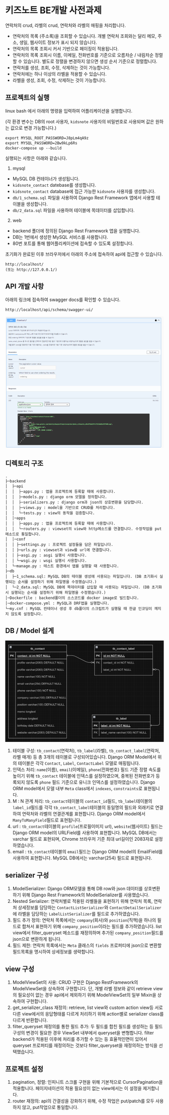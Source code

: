 # 키즈노트 BE개발 사전과제
연락처의 crud, 라벨의 crud, 연락처와 라벨의 매핑을 처리합니다.
- 연락처의 목록 (주소록)을 조회할 수 있습니다. 개별 연락처 조회와는 달리 메모, 주소, 생일, 웹사이트 정보가 표시 되지 않습니다.
- 연락처의 목록 조회시 커서 기반으로 페이징이 적용됩니다.
- 연락처의 목록 조회시 이름, 이메일, 전화번호를 기준으로 오름차순 / 내림차순 정렬할 수 있습니다. 별도로 정렬을 변경하지 않으면 생성 순서 기준으로 정렬합니다.
- 연락처를 생성, 조회, 수정, 삭제하는 것이 가능합니다. 
- 연락처에는 하나 이상의 라벨을 적용할 수 있습니다.
- 라벨을 생성, 조회, 수정, 삭제하는 것이 가능합니다.

  

## 프로젝트의 실행
linux bash 에서 아래의 명령을 입력하여 어플리케이션을 실행합니다.  

(각 환경 변수는 DB의 root 사용자, `kidsnote` 사용자의 비밀번호로 사용되며 값은 원하는 값으로 변경 가능합니다.)

```
export MYSQL_ROOT_PASSWORD=J8pLm4qA9z
export MYSQL_PASSWORD=2Bw9kLp6Rs
docker-compose up --build
```

실행되는 사항은 아래와 같습니다.  

1. mysql
* MySQL DB 컨테이너가 생성됩니다.
* `kidsnote_contact` datebase를 생성합니다.
* `kidsnote_contact` database에 접근 가능한 `kidsnote` 사용자를 생성합니다. 
* `db/1_schema.sql` 파일을 사용하여 Django Rest Framework 앱에서 사용할 테이블을 생성합니다.
* `db/2_data.sql` 파일을 사용하여 테이블에 목데이터를 삽입합니다.

2. web
* backend 폴더에 정의된 Django Rest Framework 앱을 실행합니다.
* DB는 1번에서 생성한 MySQL 서비스를 사용합니다.
* 80번 포트를 통해 웹어플리케이션에 접속할 수 있도록 설정합니다.

초기화가 완료된 이후 브라우저에서 아래의 주소에 접속하여 api에 접근할 수 있습니다.
```
http://localhost/
(또는 http://127.0.0.1/)
```

## API 개발 사항
아래의 링크에 접속하여 swagger docs를 확인할 수 있습니다.  
```
http://localhost/api/schema/swagger-ui/
```
![swagger이미지](https://github.com/minor7295/backend-pre-task/blob/master/img/swagger%20%EC%9D%B4%EB%AF%B8%EC%A7%80.png?raw=true)

## 디렉토리 구조
```
.
├─backend
│  ├─api
│  │  ├─apps.py : 앱을 프로젝트에 등록할 때에 사용합니다.
│  │  ├─models.py : django orm 모델을 정의합니다.
│  │  ├─serializers.py : django orm과 json의 상호변환을 담당합니다.
│  │  ├─views.py : model을 기반으로 CRUD를 처리합니다.
│  │  └─tests.py : view의 동작을 검증합니다.
│  │─apps
│  │  ├─apps.py : 앱을 프로젝트에 등록할 때에 사용합니다.
│  │  └─routers.py : viewset의 view와 http메소드를 연결합니다. 수정작업을 put메소드로 통일합니다.
│  │─conf
│  │ ├─settings.py : 프로젝트 설정들을 담은 파일입니다. 
│  │ ├─urls.py : viewset과 view를 url에 연결합니다.
│  │ ├─asgi.py : asgi 실행시 사용합니다.
│  │ └─wsgi.py : wsgi 실행시 사용합니다.
│  └─manage.py : 테스트 환경에서 앱를 실행할 때 사용합니다.
├─db
│  ├─1_schema.sql: MySQL DB의 테이블 생성에 사용되는 파일입니다. (DB 초기화시 실행되는 순서를 설정하기 위해 파일명을 수정했습니다.)
│  └─2_data.sql: MySQL DB에 목데이터를 삽입할 때 사용되는 파일입니다. (DB 초기화시 실행되는 순서를 설정하기 위해 파일명을 수정했습니다.)
│─Dockerfile : backend폴더의 소스코드를 docker image로 빌드합니다.
│─docker-compose.yml : MySQL과 DRF앱을 실행합니다.
└─my.cnf : MySQL 컨테이너 생성 후 db폴더의 스크립트가 실행될 때 한글 인코딩이 깨지지 않도록 설정합니다.
```
## DB / Model 설계
![ERD이미지](https://github.com/minor7295/backend-pre-task/blob/master/img/erd%20%EC%9D%B4%EB%AF%B8%EC%A7%80.png?raw=true)

1) 테이블 구성: `tb_contact`(연락처), `tb_label`(라벨), `tb_contact_label`(연락처, 라벨 매개) 등 총 3개의 테이블로 구성되어있습니다. Django ORM Model에서 위의 테이블은 각각 `Contact`, `Label`, `ContactLabel` 모델로 매핑됩니다.
2) 인덱스 처리: `name`(이름), `email`(이메일), `phone`(전화번호) 필드 기준 정렬 속도를 높이기 위해 `tb_contact` 테이블에 인덱스를 설정하였으며, 중복된 전화번호가 등록되지 않도록 `phone` 필드 기준으로 유니크 인덱스를 설정하였습니다. Django ORM model에서 모델 내부 `Meta` class에서 `indexes`, `constraints`로 표현됩니다.
3) M : N 관계 처리: `tb_contact`테이블의 `contact_id`필드, `tb_label`테이블의 `label_id`필드를 각각 `tb_contact_label`테이블의 동일명의 필드와 외래키로 연결하여 연락처와 라벨의 연결관계를 표현합니다. Django ORM model에서 `ManyToManyField`필드로 표현됩니다.
4) url : `tb_contact`테이블의 `profile`(프로필이미지 url), `website`(웹사이트) 필드는 Django ORM model의 URLField를 사용하여 표현합니다. MySQL DB에서는 varchar 필드로 표현되며, Chrome 브라우저 기준 최대 url길이인 2083자로 설정하였습니다.
5) email : `tb_contact`테이블의 `email`필드는 Django ORM model의 EmailField를 사용하여 표현합니다. MySQL DB에서는 varchar(254) 필드로 표현됩니다.

## serializer 구성
1) ModelSerializer: Django ORM모델을 통해 DB row와 json 데이터를 상호변환하기 위해 Django Rest Framework의 ModelSerializer를 사용했습니다.
2) Nested Serializer: 연락처별로 적용된 라벨들을 표현하기 위해 연락처 목록, 연락처 상세정보를 담당하는 `ContactListSerializer`와 `ContactDetailSerializer`에 라벨을 담당하는 `LabelListSerializer`를 필드로 추가하였습니다.
3) 필드 추가 정의: 연락처 목록에서는 `company`(회사)와 `position`(직책)을 하나의 필드로 합쳐서 표현하기 위해 `company_position`이라는 필드를 추가하였습니다. list view에서 filter_queryset 메소드를 재정의하며 추가된 `company_position`필드를 json으로 변환하게 됩니다.
4) 필드 제한: 연락처 목록에서는 `Meta` 클래스의 `fields` 프로퍼티에 json으로 변환할 필드목록을 명시하여 상세정보를 생략합니다.

## view 구성
1) ModelViewSet의 사용: CRUD 구현은 Django RestFramework의 ModelViewSet을 상속하여 구현합니다. 단, 개별 라벨 정보와 같이 retrieve view의 필요성이 없는 경우 api에서 제외하기 위해 ModelViewSet의 일부 Mixin을 상속하여 구현합니다.
2) get_serializer_class 재정의: retrieve, list view와 custom action view등 서로 다른 view에서의 응답형태를 다르게 처리하기 위해 action별로 serializer class를 다르게 반환합니다.
3) filter_queryset 재정의를 통한 필드 추가: 두 필드를 합친 필드를 생성하는 등 필드 구성의 변경이 필요한 경우 ViewSet 내부에서 queryset을 변형합니다. filter backend가 적용된 이후에 처리를 추가할 수 있는 등 효율적인면이 있어서 queryset 프로퍼티를 재정의하는 것보다 filter_queryset을 재정의하는 방식을 선택했습니다.


## 프로젝트 설정
1) pagination, 정렬: 인피니트 스크롤 구현을 위해 기본적으로 CursorPagination을 적용합니다. 페이지네이션의 적용 필요성이 없는 view에서는 이 설정을 제거합니다. 
2) router 재정의: api의 간결성을 강화하기 위해, 수정 작업은 put/patch를 모두 사용하지 않고, put작업으로 통일합니다.
